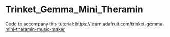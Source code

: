 # Trinket_Gemma_Mini_Theramin

Code to accompany this tutorial:
https://learn.adafruit.com/trinket-gemma-mini-theramin-music-maker
